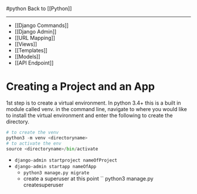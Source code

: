 #python
Back to [[Python]]
***
- [[Django Commands]]
- [[Django Admin]]
- [[URL Mapping]]
-  [[Views]]
- [[Templates]]
- [[Models]]
- [[API Endpoint]]

# Creating a Project and an App
1st step is to create a virtual environment. In python 3.4+ this is a built in module called venv. in the command line, navigate to where you would like to install the virtual environment and enter the following to create the directory.
```python
# to create the venv
python3 -m venv <directoryname>
# to activate the env
source <directoryname>/bin/activate
```

- ``django-admin startproject nameOfProject`` 
- ``django-admin startapp nameOfApp`` 
	- ``python3 manage.py migrate ``
	- create a superuser at this point `` python3 manage.py createsuperuser

